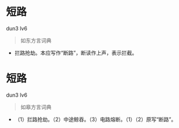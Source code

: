 # 短路
dun3 lv6
> 如东方言词典
- 拦路抢劫。本应写作“断路”，断读作上声，表示拦截。

# 短路
dun3 lv6
> 如皋方言词典
- （1）拦路抢劫。（2）中途鲸吞。（3）电路熔断。（1）（2）原写“断路”。
